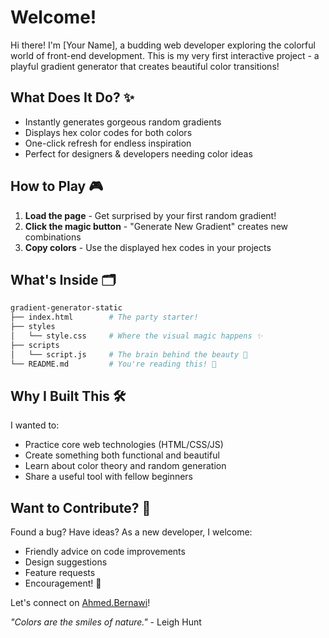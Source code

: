 #  Welcome! 

Hi there! I'm [Your Name], a budding web developer exploring the colorful world of front-end development. This is my very first interactive project - a playful gradient generator that creates beautiful color transitions!

## What Does It Do? ✨
- Instantly generates gorgeous random gradients
- Displays hex color codes for both colors
- One-click refresh for endless inspiration
- Perfect for designers & developers needing color ideas

## How to Play 🎮
1. **Load the page** - Get surprised by your first random gradient!
2. **Click the magic button** - "Generate New Gradient" creates new combinations
3. **Copy colors** - Use the displayed hex codes in your projects

## What's Inside 🗂️
```bash
gradient-generator-static
├── index.html        # The party starter!
├── styles            
│   └── style.css     # Where the visual magic happens ✨
├── scripts           
│   └── script.js     # The brain behind the beauty 🧠
└── README.md         # You're reading this! 📖
```

## Why I Built This 🛠️
I wanted to:
- Practice core web technologies (HTML/CSS/JS)
- Create something both functional and beautiful
- Learn about color theory and random generation
- Share a useful tool with fellow beginners

## Want to Contribute? 🌱
Found a bug? Have ideas? As a new developer, I welcome:
- Friendly advice on code improvements
- Design suggestions
- Feature requests
- Encouragement! 💌

Let's connect on [Ahmed.Bernawi](https://www.instagram.com/ahmed.bernawi/)!

*"Colors are the smiles of nature."* - Leigh Hunt
